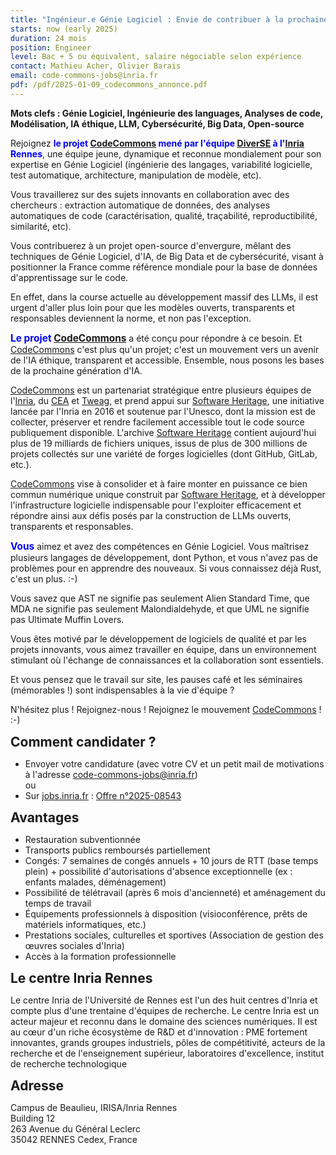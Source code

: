 ```yaml
---
title: "Ingénieur.e Génie Logiciel : Envie de contribuer à la prochaine génération d'IA générative dédiée code et à un avenir éthique ?"
starts: now (early 2025)
duration: 24 mois
position: Engineer
level: Bac + 5 ou équivalent, salaire négociable selon expérience
contact: Mathieu Acher, Olivier Barais
email: code-commons-jobs@inria.fr
pdf: /pdf/2025-01-09_codecommons_annonce.pdf
---
```




**Mots clefs : Génie Logiciel, Ingénieurie des languages, Analyses de code, Modélisation, IA éthique, LLM,
Cybersécurité, Big Data, Open-source**


<span style="font-size: 110%; font-weight: bold; color: blue;">
</span> 

Rejoignez <span style="font-weight: bold; color: blue;">le projet [CodeCommons](https://codecommons.org/) mené par l'équipe
[DiverSE](https://www.diverse-team.fr/) à l'[Inria](https://www.inria.fr/fr) Rennes</span>, une équipe jeune,
dynamique et reconnue mondialement pour son expertise en Génie Logiciel (ingénierie des langages,
variabilité logicielle, test automatique, architecture, manipulation de modèle, etc).

Vous travaillerez sur des sujets innovants en collaboration avec des chercheurs : extraction automatique de
données, des analyses automatiques de code (caractérisation, qualité, traçabilité, reproductibilité, similarité,
etc).

Vous contribuerez à un projet open-source d'envergure, mêlant des techniques de Génie Logiciel, d'IA, de Big
Data et de cybersécurité, visant à positionner la France comme référence mondiale pour la base de données
d'apprentissage sur le code.

En effet, dans la course actuelle au développement massif des LLMs, il est urgent d'aller plus loin pour que les
modèles ouverts, transparents et responsables deviennent la norme, et non pas l'exception.

<span style="font-size: 110%; font-weight: bold; color: blue;">Le projet [CodeCommons](https://codecommons.org/)</span>
a été conçu pour répondre à ce besoin. Et [CodeCommons](https://codecommons.org/) c'est plus qu'un projet;
c'est un mouvement vers un avenir de l'IA éthique, transparent et accessible. Ensemble, nous posons les
bases de la prochaine génération d'IA.

[CodeCommons](https://codecommons.org/) est un partenariat stratégique entre plusieurs équipes de l'[Inria](https://www.inria.fr/fr),
du [CEA](https://www.cea.fr) et [Tweag](https://www.tweag.io), et prend
appui sur [Software Heritage](https://www.softwareheritage.org), une initiative lancée par l'Inria en 2016 et soutenue par l'Unesco, dont la mission
est de collecter, préserver et rendre facilement accessible tout le code source publiquement disponible.
L'archive [Software Heritage](https://www.softwareheritage.org) contient aujourd'hui plus de 19 milliards de fichiers uniques, issus de plus de 300
millions de projets collectés sur une variété de forges logicielles (dont GitHub, GitLab, etc.).

[CodeCommons](https://codecommons.org/) vise à consolider et à faire monter en puissance ce bien commun numérique unique construit
par [Software Heritage](https://www.softwareheritage.org), et à développer l'infrastructure logicielle indispensable pour l'exploiter efficacement et
répondre ainsi aux défis posés par la construction de LLMs ouverts, transparents et responsables.

<span style="font-size: 110%; font-weight: bold; color: blue;">Vous</span> aimez et avez des compétences en Génie Logiciel. Vous maîtrisez plusieurs langages de
développement, dont Python, et vous n'avez pas de problèmes pour en apprendre des nouveaux. Si vous
connaissez déjà Rust, c'est un plus. :-)

Vous savez que AST ne signifie pas seulement Alien Standard Time, que MDA ne signifie pas seulement
Malondialdehyde, et que UML ne signifie pas Ultimate Muffin Lovers.

Vous êtes motivé par le développement de logiciels de qualité et par les projets innovants, vous aimez
travailler en équipe, dans un environnement stimulant où l'échange de connaissances et la collaboration sont
essentiels.

Et vous pensez que le travail sur site, les pauses café et les séminaires (mémorables !) sont indispensables à
la vie d'équipe ?

N'hésitez plus ! Rejoignez-nous ! Rejoignez le mouvement [CodeCommons](https://codecommons.org/) ! :-)


<span style="font-size: 150%; font-weight: bold;">Comment candidater ?</span> 

* Envoyer votre candidature (avec votre CV et un petit mail de motivations à l'adresse code-commons-jobs@inria.fr)  
ou
* Sur [jobs.inria.fr](https://jobs.inria.fr) : [Offre n°2025-08543](https://jobs.inria.fr/public/classic/fr/offres/2025-08543)  


<span style="font-size: 150%; font-weight: bold;">Avantages</span> 

* Restauration subventionnée
* Transports publics remboursés partiellement
* Congés: 7 semaines de congés annuels + 10 jours de RTT (base temps plein) + possibilité d'autorisations
d'absence exceptionnelle (ex : enfants malades, déménagement)
* Possibilité de télétravail (après 6 mois d'ancienneté) et aménagement du temps de travail
* Équipements professionnels à disposition (visioconférence, prêts de matériels informatiques, etc.)
* Prestations sociales, culturelles et sportives (Association de gestion des œuvres sociales d'Inria)
* Accès à la formation professionnelle


<span style="font-size: 150%; font-weight: bold;">Le centre Inria Rennes</span> 

Le centre Inria de l'Université de Rennes est l'un des huit centres d'Inria et compte plus d'une trentaine
d'équipes de recherche. Le centre Inria est un acteur majeur et reconnu dans le domaine des sciences
numériques. Il est au cœur d'un riche écosystème de R&D et d'innovation : PME fortement innovantes, grands
groupes industriels, pôles de compétitivité, acteurs de la recherche et de l'enseignement supérieur,
laboratoires d'excellence, institut de recherche technologique

<span style="font-size: 150%; font-weight: bold;">Adresse</span> 

Campus de Beaulieu, IRISA/Inria Rennes  
Building 12  
263 Avenue du Général Leclerc  
35042 RENNES Cedex, France  
